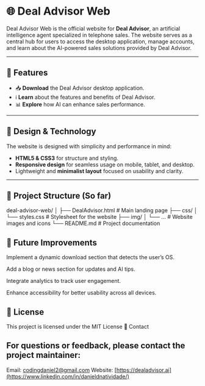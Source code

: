 # 🌐 Deal Advisor Web

Deal Advisor Web is the official website for **Deal Advisor**, an artificial intelligence agent specialized in telephone sales. The website serves as a central hub for users to access the desktop application, manage accounts, and learn about the AI-powered sales solutions provided by Deal Advisor.

---

## 🚀 Features

- 📥 **Download** the Deal Advisor desktop application.  
- ℹ️ **Learn** about the features and benefits of Deal Advisor.  
- 📊 **Explore** how AI can enhance sales performance.  

---

## 🎨 Design & Technology

The website is designed with simplicity and performance in mind:

- **HTML5 & CSS3** for structure and styling.  
- **Responsive design** for seamless usage on mobile, tablet, and desktop.  
- Lightweight and **minimalist layout** focused on usability and clarity.  

---

## 📂 Project Structure (So far)

deal-advisor-web/
│
├── DealAdvisor.html # Main landing page
├── css/
│ └── styles.css # Stylesheet for the website
├── img/
│ └── ... # Website images and icons
└── README.md # Project documentation

## 🌱 Future Improvements

Implement a dynamic download section that detects the user’s OS.

Add a blog or news section for updates and AI tips.

Integrate analytics to track user engagement.

Enhance accessibility for better usability across all devices.

## 📄 License

This project is licensed under the MIT License
💬 Contact
## For questions or feedback, please contact the project maintainer:
Email: codingdaniel2@gmail.com
Website: [https://dealadvisor.ai](https://www.linkedin.com/in/danieldnatividade/)
